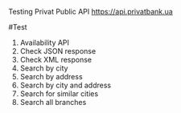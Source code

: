 Testing Privat Public API https://api.privatbank.ua

#Test
1. Availability API
2. Check JSON response
3. Check XML response
4. Search by city
5. Search by address
6. Search by city and address
7. Search for similar cities
8. Search all branches
